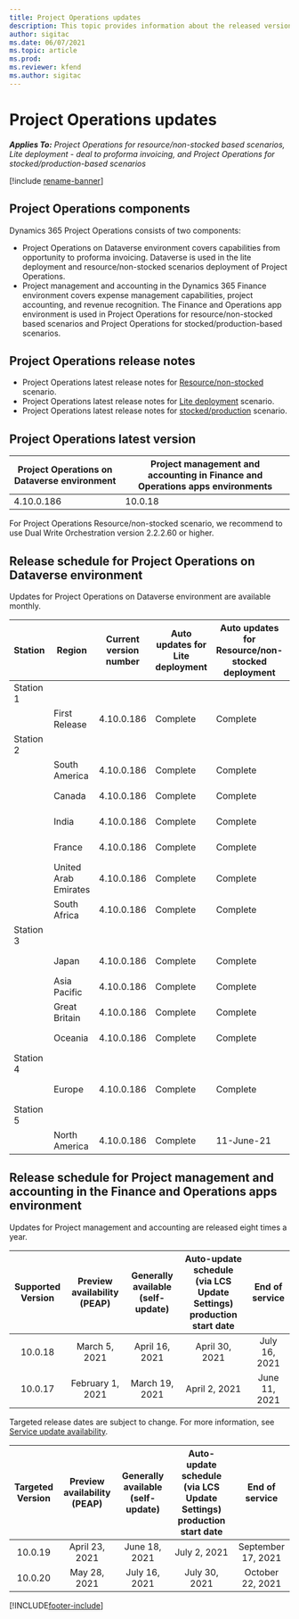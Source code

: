 ```yaml
---
title: Project Operations updates
description: This topic provides information about the released versions of Dynamics 365 Project Operations.
author: sigitac
ms.date: 06/07/2021
ms.topic: article
ms.prod:
ms.reviewer: kfend 
ms.author: sigitac
---
```


# Project Operations updates

_**Applies To:** Project Operations for resource/non-stocked based scenarios, Lite deployment - deal to proforma invoicing, and Project Operations for stocked/production-based scenarios_

[!include [rename-banner](~/includes/cc-data-platform-banner.md)]

## Project Operations components

Dynamics 365 Project Operations consists of two components:

- Project Operations on Dataverse environment covers capabilities from opportunity to proforma invoicing. Dataverse is used in the lite deployment and resource/non-stocked scenarios deployment of Project Operations.
- Project management and accounting in the Dynamics 365 Finance environment covers expense management capabilities, project accounting, and revenue recognition. The Finance and Operations app environment is used in Project Operations for resource/non-stocked based scenarios and Project Operations for stocked/production-based scenarios.

## Project Operations release notes
- Project Operations latest release notes for [Resource/non-stocked](whats-new-may-2021-resource-based.md) scenario.
- Project Operations latest release notes for [Lite deployment](../pro/whats-new/whats-new-may-2021-lite.md) scenario.
- Project Operations latest release notes for [stocked/production](../prod-pma/whats-new/whats-new-apr-2021-stocked.md) scenario.

## Project Operations latest version

| Project Operations on Dataverse environment | Project management and accounting in Finance and Operations apps environments | 
| --- | --- |
| 4.10.0.186 | 10.0.18 |

For Project Operations Resource/non-stocked scenario, we recommend to use Dual Write Orchestration version 2.2.2.60 or higher.

## Release schedule for Project Operations on Dataverse environment

Updates for Project Operations on Dataverse environment are available monthly. 

| Station | Region | Current version number | Auto updates for Lite deployment | Auto updates for Resource/non-stocked deployment | Next version number | Next version generally available |
|-----------|-----------------------|-----------------|--------------|---------------------|---------------------|---------------------|
| Station 1 |   &nbsp;              |    &nbsp;       | &nbsp;       |      &nbsp;         |      &nbsp;         |      &nbsp;         |
|   &nbsp;  | First Release         |  4.10.0.186     | Complete     | Complete            | TBD                 | 28-May-21           |
| Station 2 |   &nbsp;              |    &nbsp;       | &nbsp;       |      &nbsp;         |      &nbsp;         |      &nbsp;         |
|   &nbsp;  | South America         |  4.10.0.186     | Complete     | Complete            | TBD                 | 28-May-21           |
|    &nbsp; | Canada                |  4.10.0.186     | Complete     | Complete            | TBD                 | 28-May-21           |
|   &nbsp;  | India                 |  4.10.0.186     | Complete     | Complete            | TBD                 | 28-May-21           |
|   &nbsp;  | France                |  4.10.0.186     | Complete     | Complete            | TBD                 | 28-May-21           |
|   &nbsp;  | United Arab Emirates  |  4.10.0.186     | Complete     | Complete            | TBD                 | 28-May-21           |
|   &nbsp;  | South Africa          |  4.10.0.186     | Complete     | Complete            | TBD                 | 28-May-21           |
| Station 3 |      &nbsp;           |     &nbsp;      |     &nbsp;   |      &nbsp;         |      &nbsp;         |      &nbsp;         |
|   &nbsp;  | Japan                 |  4.10.0.186     | Complete     | Complete            | TBD                 | 04-June-21          |
|   &nbsp;  | Asia Pacific          |  4.10.0.186     | Complete     | Complete            | TBD                 | 04-June-21          |
|   &nbsp;  | Great Britain         |  4.10.0.186     | Complete     | Complete            | TBD                 | 04-June-21          |
|   &nbsp;  | Oceania               |  4.10.0.186     | Complete     | Complete            | TBD                 | 04-June-21          |
| Station 4 |     &nbsp;            |     &nbsp;      |     &nbsp;   |      &nbsp;         |      &nbsp;         |      &nbsp;         |
|   &nbsp;  | Europe                |  4.10.0.186     | Complete     | Complete            | TBD                 | 11-June-21          |
| Station 5 |     &nbsp;            |     &nbsp;      |     &nbsp;   |      &nbsp;         |      &nbsp;         |      &nbsp;         |
|   &nbsp;  | North America         |  4.10.0.186     | Complete     | 11-June-21          | TBD                 | 18-June-21          |

## Release schedule for Project management and accounting in the Finance and Operations apps environment

Updates for Project management and accounting are released eight times a year.

|          Supported Version          | Preview availability (PEAP) | Generally available (self-update) | Auto-update schedule (via LCS Update Settings) production start date |   End of service   |
|:-------------------------:|:---------------------------:|:---------------------------------:|:--------------------------------------------------------------------:|:------------------:|
|          10.0.18          |        March 5, 2021        |           April 16, 2021          |                            April 30, 2021                            |    July 16, 2021   |
|          10.0.17          |       February 1, 2021      |           March 19, 2021          |                             April 2, 2021                            |    June 11, 2021   |

Targeted release dates are subject to change. For more information, see [Service update availability](/dynamics365/fin-ops-core/fin-ops/get-started/public-preview-releases?toc=%2fdynamics365%2ffinance%2ftoc.json).

|          Targeted Version          | Preview availability (PEAP) | Generally available (self-update) | Auto-update schedule (via LCS Update Settings) production start date |   End of service   |
|:-------------------------:|:---------------------------:|:---------------------------------:|:--------------------------------------------------------------------:|:------------------:|
|          10.0.19          |        April 23, 2021       |            June 18, 2021           |                             July 2, 2021                             | September 17, 2021 |
|          10.0.20          |         May 28, 2021        |           July 16, 2021           |                             July 30, 2021                             |  October 22, 2021  |



[!INCLUDE[footer-include](../includes/footer-banner.md)]
